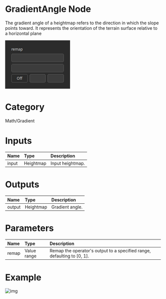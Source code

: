 
GradientAngle Node
==================


The gradient angle of a heightmap refers to the direction in which the slope points toward. It represents the orientation of the terrain surface relative to a horizontal plane



![img](../../images/nodes/GradientAngle_settings.png)


# Category


Math/Gradient
# Inputs

|Name|Type|Description|
| :--- | :--- | :--- |
|input|Heightmap|Input heightmap.|

# Outputs

|Name|Type|Description|
| :--- | :--- | :--- |
|output|Heightmap|Gradient angle.|

# Parameters

|Name|Type|Description|
| :--- | :--- | :--- |
|remap|Value range|Remap the operator's output to a specified range, defaulting to [0, 1].|

# Example


![img](../../images/nodes/GradientAngle.png)

